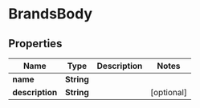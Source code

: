 

# BrandsBody

## Properties

Name | Type | Description | Notes
------------ | ------------- | ------------- | -------------
**name** | **String** |  | 
**description** | **String** |  |  [optional]



